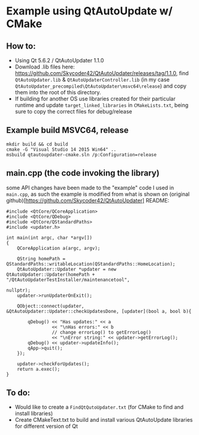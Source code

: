 # Example using QtAutoUpdate w/ CMake

## How to: 
- Using Qt 5.6.2 / QtAutoUpdater 1.1.0
- Download .lib files here: https://github.com/Skycoder42/QtAutoUpdater/releases/tag/1.1.0, find `QtAutoUpdater.lib` &  `QtAutoUpdaterController.lib` (in my case `QtAutoUpdater_precompiled\QtAutoUpdater\msvc64\release`) and copy them into the root of this directory.
- If building for another OS use libraries created for their particular runtime and update `target_linked_libraries` in `CMakeLists.txt`, being sure to copy the correct files for debug/release

## Example build MSVC64, release
```
mkdir build && cd build
cmake -G "Visual Studio 14 2015 Win64" ..
msbuild qtautoupdater-cmake.sln /p:Configuration=release
```

## main.cpp (the code invoking the library)
some API changes have been made to the "example" code I used in `main.cpp`, as such the example is modified from what is shown on (original github)[https://github.com/Skycoder42/QtAutoUpdater] README:

```
#include <QtCore/QCoreApplication>
#include <QtCore/QDebug>
#include <QtCore/QStandardPaths>
#include <updater.h>

int main(int argc, char *argv[])
{
	QCoreApplication a(argc, argv);

	QString homePath = QStandardPaths::writableLocation(QStandardPaths::HomeLocation);
	QtAutoUpdater::Updater *updater = new QtAutoUpdater::Updater(homePath + "/QtAutoUpdaterTestInstaller/maintenancetool",
																 nullptr);
	updater->runUpdaterOnExit();

	QObject::connect(updater, &QtAutoUpdater::Updater::checkUpdatesDone, [updater](bool a, bool b){
	
		qDebug() << "Has updates:" << a
				 << "\nHas errors:" << b
				 // change errorLog() to getErrorLog()
				 << "\nError string:" << updater->getErrorLog();
		qDebug() << updater->updateInfo();
		qApp->quit();
	});

	updater->checkForUpdates();
	return a.exec();
}
```

## To do:
- Would like to create a `FindQtQutoUpdater.txt` (for CMake to find and install libraries)
- Create CMakeText.txt to build and install various QtAutoUpdate libraries for different version of Qt